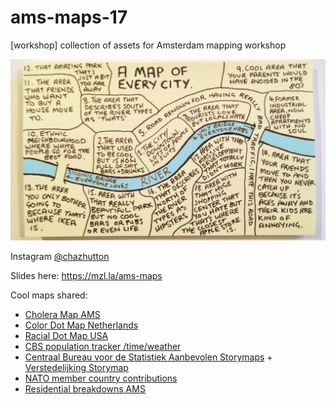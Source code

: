 # ams-maps-17
[workshop] collection of assets for Amsterdam mapping workshop

![EveryCity](https://raw.githubusercontent.com/auremoser/ipam-16/master/img/every-city.jpeg)

Instagram [@chazhutton](https://medium.com/@chazhutton/drawing-the-map-of-every-city-f4b4ea7fa58f#.cmmgckidv)

Slides here: <https://mzl.la/ams-maps>

Cool maps shared:

* [Cholera Map AMS](http://www.kolerekaart.nl/#da)
* [Color Dot Map Netherlands](http://research.cbs.nl/colordotmap/en/)
* [Racial Dot Map USA](https://demographics.virginia.edu/DotMap/index.html)
* [CBS population tracker /time/weather](http://research.cbs.nl/dtp/EN/index.html)
* [Centraal Bureau voor de Statistiek Aanbevolen Storymaps](http://cbsnl.maps.arcgis.com/home/gallery.html#c=organization&o=modified) + [Verstedelijking Storymap](http://cbsnl.maps.arcgis.com/apps/MapSeries/index.html?appid=05920abc0abd4cb18c4ed75dc4fd9554)
* [NATO member country contributions](http://www.rekenkamer.nl/english/NATO_Transparency/NATO_Transparency_and_public_Accountability:20049/Member_Countries_Contributions#)
* [Residential breakdowns AMS](http://cbsnl.maps.arcgis.com/apps/webappviewer/index.html?id=0f2aec2658384de19e1fe4e7c14be9e9)
